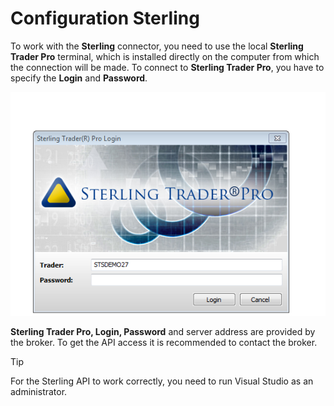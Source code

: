 # Configuration Sterling

To work with the **Sterling** connector, you need to use the local **Sterling Trader Pro** terminal, which is installed directly on the computer from which the connection will be made. To connect to **Sterling Trader Pro**, you have to specify the **Login** and **Password**. 

![Sterling loging](../images/Sterling_loging.png)

**Sterling Trader Pro, Login, Password** and server address are provided by the broker. To get the API access it is recommended to contact the broker. 

> [!TIP]
> For the Sterling API to work correctly, you need to run Visual Studio as an administrator.
